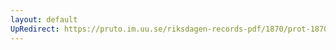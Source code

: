 ```yaml
---
layout: default
UpRedirect: https://pruto.im.uu.se/riksdagen-records-pdf/1870/prot-1870--fk--217/prot-1870--fk--217_005.pdf
---
```

